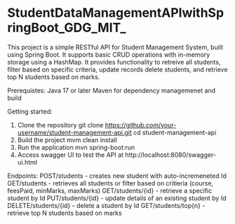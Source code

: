 # StudentDataManagementAPIwithSpringBoot_GDG_MIT_

This project is a simple RESTful API for Student Management System, built using Spring Boot. It supports basic CRUD operations with in-memory storage using a HashMap. It provides functionality to retreive all students, filter based on specific criteria, update records delete students, and retrieve top N students based on marks.

Prerequistes:
Java 17 or later
Maven for dependency managemenet and build

Getting started:
1. Clone the repository
   git clone https://github.com/your-username/student-management-api.git
   cd student-management-api
2. Build the project
   mvm clean install
3. Run the application
   mvn spring-boot:run
4. Access swagger UI to test the API at
   http://localhost:8080/swagger-ui.html



Endpoints:
POST/students - creates new student with auto-incremeneted Id
GET/students - retrieves all students or filter based on critieria (course, feesPaid, minMarks, maxMarks)
GET/students/{id} - retrieve a specific student by Id
PUT/students/{id} - update details of an existing student by Id
DELETE/students/{id} - delete a student by Id
GET/students/top{n} - retrieve top N students based on marks





